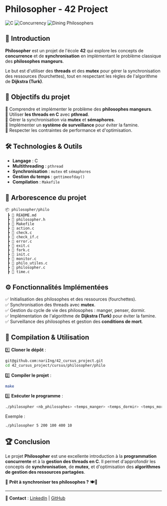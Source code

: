 # Philosopher - 42 Project

![C](https://img.shields.io/badge/Language-C-red?style=for-the-badge&logo=c)
![Concurrency](https://img.shields.io/badge/Concurrency-Threads-blue?style=for-the-badge&logo=pthreads)
![Dining Philosophers](https://img.shields.io/badge/Algorithm-Turk-yellow?style=for-the-badge&logo=thealgorithms)

## 🚀 Introduction

**Philosopher** est un projet de l'école **42** qui explore les concepts de **concurrence** et de **synchronisation** en implémentant le problème classique des **philosophes mangeurs**.

Le but est d'utiliser des **threads** et des **mutex** pour gérer la synchronisation des ressources (fourchettes), tout en respectant les règles de l'algorithme de **Dijkstra (Turk)**.

## 📌 Objectifs du projet

🔹 Comprendre et implémenter le problème des **philosophes mangeurs**.  
🔹 Utiliser **les threads en C** avec **pthread**.  
🔹 Gérer la synchronisation via **mutex** et **sémaphores**.  
🔹 Implémenter un **système de surveillance** pour éviter la famine.  
🔹 Respecter les contraintes de performance et d'optimisation.  

## 🛠️ Technologies & Outils

- **Langage** : C  
- **Multithreading** : `pthread`  
- **Synchronisation** : `mutex` et `sémaphores`  
- **Gestion du temps** : `gettimeofday()`  
- **Compilation** : `Makefile`

## 📂 Arborescence du projet

```
📦 philosopher/philo
 ┣ 📜 README.md
 ┣ 📜 philosopher.h
 ┣ 📜 Makefile
 ┣ 📜 action.c
 ┣ 📜 check.c
 ┣ 📜 check_if.c
 ┣ 📜 error.c
 ┣ 📜 exit.c
 ┣ 📜 fork.c
 ┣ 📜 init.c
 ┣ 📜 monitor.c
 ┣ 📜 philo_utiles.c
 ┣ 📜 philosopher.c
 ┣ 📜 time.c
```

## ⚙️ Fonctionnalités Implémentées

✅ Initialisation des philosophes et des ressources (fourchettes).  
✅ Synchronisation des threads avec **mutex**.  
✅ Gestion du cycle de vie des philosophes : manger, penser, dormir.  
✅ Implémentation de l'algorithme de **Dijkstra (Turk)** pour éviter la famine.  
✅ Surveillance des philosophes et gestion des **conditions de mort**.  

## 📌 Compilation & Utilisation

1️⃣ **Cloner le dépôt** :
```bash
git@github.com:nariIng/42_cursus_project.git
cd 42_cursus_project/cursus/philosopher/philo
```

2️⃣ **Compiler le projet** :
```bash
make
```

3️⃣ **Exécuter le programme** :
```bash
./philosopher <nb_philosophes> <temps_manger> <temps_dormir> <temps_mort> [nombre_repas]
```

Exemple :
```bash
./philosopher 5 200 100 400 10
```

## 🏆 Conclusion

Le projet **Philosopher** est une excellente introduction à la **programmation concurrente** et à la **gestion des threads en C**. Il permet d'approfondir les concepts de **synchronisation**, de **mutex**, et d'optimisation des **algorithmes de gestion des ressources partagées**.

🧠 **Prêt à synchroniser tes philosophes ?** 🍽️🚀

---

🔗 **Contact** : [LinkedIn](www.linkedin.com/in/emmanuela-narindranjanahary-7194272a7) | [GitHub](https://github.com/nariIng/)


